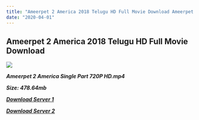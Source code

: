 ```yaml
---
title: "Ameerpet 2 America 2018 Telugu HD Full Movie Download Ameerpet 2 America Telugu HD Movie Download"
date: "2020-04-01"
---
```


## Ameerpet 2 America 2018 Telugu HD Full Movie Download 

![](https://images.moviebuff.com/822ff6b8-086d-4f8e-ac84-ca89c108b37f?w=1000)

**_Ameerpet 2 America Single Part 720P HD.mp4_**

**_Size: 478.64mb_**

**_[Download Server 1](https://oload.life/f/am2N_iZoqQE)_**

**_[Download Server 2](https://oload.life/f/am2N_iZoqQE)_**
